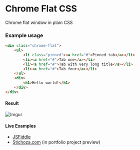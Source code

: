 Chrome Flat CSS
===============

Chrome flat window in plain CSS

### Example usage

```html
<div class="chrome-flat">
    <ul>
        <li class="pinned"><a href="#">Pinned tab</a></li>
        <li><a href="#">Tab one</a></li>
        <li><a href="#">Tab with very long title</a></li>
        <li><a href="#">Tab four</a></li>
    </ul>
    <div>
        <h1>Hello world!</h1>
    </div>
</div>
```

#### Result
 
![Imgur](http://i.imgur.com/UInmFw5.png)


#### Live Examples

 - [JSFiddle](http://jsfiddle.net/stichoza/Am6U5/)
 - [Stichoza.com](https://stichoza.com) (in portfolio project preview)
